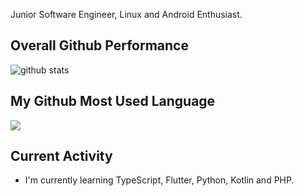 Junior Software Engineer, Linux and Android Enthusiast.

## Overall Github Performance

![github stats](https://github-readme-stats.vercel.app/api?username=FerryAr&show_icons=true&theme=nord&count_private=true&include_all_commits=true)

## My Github Most Used Language

<img src="https://github-readme-stats.vercel.app/api/top-langs/?username=FerryAr&theme=nord">

## Current Activity

- I'm currently learning TypeScript, Flutter, Python, Kotlin and PHP.


